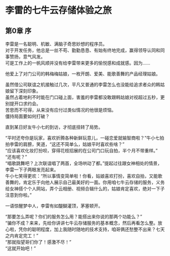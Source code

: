 # 李雷的七牛云存储体验之旅

## 第0章 序

李雷是一名聪明、机敏、满脑子奇思妙想的程序员。  
对于开发任务，他总是一丝不苟、勤勤恳恳、有始有终地完成，赢得领导认同和同事赞扬，意气风发。  
可是工作上的一帆风顺并没有给李雷带来更多的愉悦感和成就感。因为……  

他爱上了对门公司的韩梅梅姑娘，一枚开朗、爱美、能歌善舞的产品经理姑娘。  

虽然借公司联谊之机接触过几次，平凡又普通的李雷怎么也没能给追求者众的韩姑娘留下深刻印象。  
虽然占着地利不时能在门口碰上面，害羞的李雷都没敢跟韩姑娘对视超过五秒，更别提开口求约会。  
苦思而不可得，从来没有应付过类似情况的他很是烦恼。  
僵持局面要如何打破？  

直到某日好友牛小七的到访，才彻底扭转了局势。  

“平时还夸你是玩家，喜欢折腾各种新鲜玩意儿，一碰恋爱就输智商啦？”牛小七拍拍李雷的肩膀，笑道，“这还不简单么，姑娘平时喜欢些啥？”  
“应该喜欢化妆打扮呗，穿得花枝招展的在公司门口玩自拍，半个月不带重样。”  
“还有呢？”  
“唱歌跳舞吧？上次联谊唱了两首，全场哄动了都。”提起过往跟女神相处的情景，李雷一下子两眼发亮起来。  
牛小七笑得更欢：“所以事情变简单啦！你看，姑娘喜欢打扮，喜欢自拍，又能歌善舞的，肯定乐于向他人展示自己最美好的一面。你用咱七牛云存储的服务，义务给女神搭个个人网站，弄个云相册、视频合辑什么的，姑娘肯定喜欢，绝对一下子注意到你啦。”  

一语惊醒梦中人，李雷有如醍醐灌顶，茅塞顿开。  

“那要怎么弄呢？你们的服务怎么用？能搭出来你说的那两个功能么？”  
“骗你不成？来来，先给你讲讲七牛云存储服务的基本概念，然后再看怎么整。放心啦，凭你的聪明程度，加上我随时随地的技术支持，咱哥俩还愁整不出来？七天之内肯定完工！”  
“那就指望哥们你了！感激不尽！”  
“这就开始吧！”  
